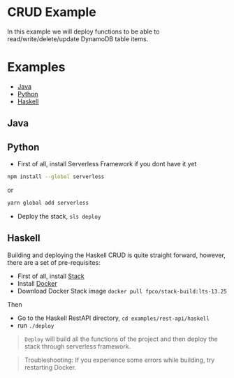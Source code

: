 # CRUD Example
In this example we will deploy functions to be able to read/write/delete/update DynamoDB table items.

# Examples
- [Java](#java)
- [Python](#python)
- [Haskell](#haskell)

## Java

## Python
- First of all, install Serverless Framework if you dont have it yet
```bash
npm install --global serverless
```
or
```bash
yarn global add serverless
```
- Deploy the stack, `sls deploy`

## Haskell
Building and deploying the Haskell CRUD is quite straight forward, however, there are a set of pre-requisites:
- First of all, install [Stack](https://docs.haskellstack.org/en/stable/README/)
- Install [Docker](https://docs.docker.com/docker-for-mac/install/)
- Download Docker Stack image `docker pull fpco/stack-build:lts-13.25`

Then
- Go to the Haskell RestAPI directory, `cd examples/rest-api/haskell`
- run `./deploy`
> `Deploy` will build all the functions of the project and then deploy the stack through serverless framework.

> Troubleshooting: If you experience some errors while building, try restarting Docker.
